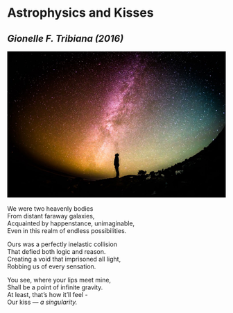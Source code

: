 # Astrophysics and Kisses

## _Gionelle F. Tribiana \(2016\)_

![Milky Way photo](../.gitbook/assets/astro.jpeg)

We were two heavenly bodies  
From distant faraway galaxies,  
Acquainted by happenstance, unimaginable,  
Even in this realm of endless possibilities.

Ours was a perfectly inelastic collision  
That defied both logic and reason.  
Creating a void that imprisoned all light,  
Robbing us of every sensation.

You see, where your lips meet mine,  
Shall be a point of infinite gravity.  
At least, that’s how it’ll feel -  
Our kiss — _a singularity._

